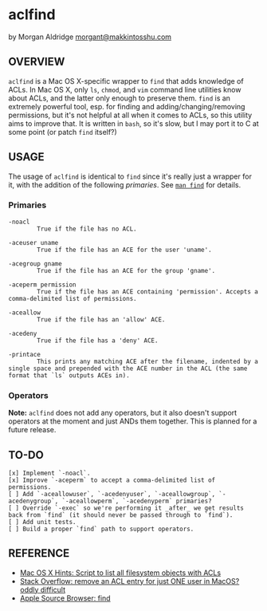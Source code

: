 aclfind
=======
by Morgan Aldridge <morgant@makkintosshu.com>

OVERVIEW
--------

`aclfind` is a Mac OS X-specific wrapper to `find` that adds knowledge of ACLs. In Mac OS X, only `ls`, `chmod`, and `vim` command line utilities know about ACLs, and the latter only enough to preserve them. `find` is an extremely powerful tool, esp. for finding and adding/changing/removing permissions, but it's not helpful at all when it comes to ACLs, so this utility aims to improve that. It is written in `bash`, so it's slow, but I may port it to C at some point (or patch `find` itself?)

USAGE
-----

The usage of `aclfind` is identical to `find` since it's really just a wrapper for it, with the addition of the following _primaries_. See [`man find`](https://developer.apple.com/library/mac/#documentation/Darwin/Reference/ManPages/man1/find.1.html) for details.

### Primaries

	-noacl
	        True if the file has no ACL.
	
	-aceuser uname
	        True if the file has an ACE for the user 'uname'.
	
	-acegroup gname
	        True if the file has an ACE for the group 'gname'.
	
	-aceperm permission
	        True if the file has an ACE containing 'permission'. Accepts a comma-delimited list of permissions.
	
	-aceallow
	        True if the file has an 'allow' ACE.
	
	-acedeny
	        True if the file has a 'deny' ACE.
	
	-printace
	        This prints any matching ACE after the filename, indented by a single space and prepended with the ACE number in the ACL (the same format that `ls` outputs ACEs in).
	
### Operators

**Note:** `aclfind` does not add any operators, but it also doesn't support operators at the moment and just ANDs them together. This is planned for a future release.

TO-DO
-----

	[x] Implement `-noacl`.
	[x] Improve `-aceperm` to accept a comma-delimited list of permissions.
	[ ] Add `-aceallowuser`, `-acedenyuser`, `-aceallowgroup`, `-acedenygroup`, `-aceallowperm`, `-acedenyperm` primaries?
	[ ] Override `-exec` so we're performing it _after_ we get results back from `find` (it should never be passed through to `find`).
	[ ] Add unit tests.
	[ ] Build a proper `find` path to support operators.

REFERENCE
---------

* [Mac OS X Hints: Script to list all filesystem objects with ACLs](http://hints.macworld.com/article.php?story=20080816224959309)
* [Stack Overflow: remove an ACL entry for just ONE user in MacOS? oddly difficult](http://stackoverflow.com/questions/637871/remove-an-acl-entry-for-just-one-user-in-macos-oddly-difficult)
* [Apple Source Browser: find](http://www.opensource.apple.com/source/shell_cmds/shell_cmds-162/find/)
